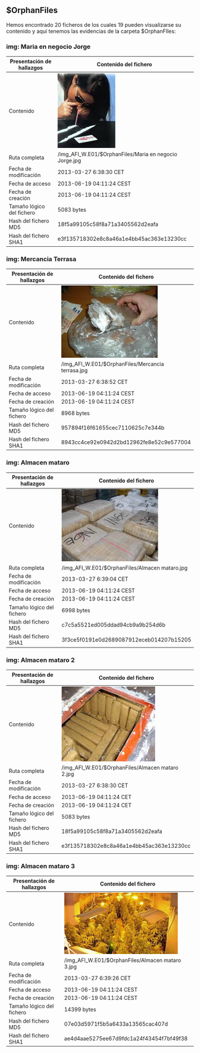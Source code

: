 ## $OrphanFiles

Hemos encontrado 20 ficheros de los cuales 19 pueden visualizarse su contenido y aquí tenemos las evidencias de la carpeta $OrphanFIles:
### img: Maria en negocio Jorge
| Presentación de hallazgos | Contenido del fichero |
|------------|---------|
| Contenido | <img src="https://github.com/alvarobueno21/Analisis_forense/blob/85165874c5f4dc05e7e40cb00b8cb4ac9854de81/ProyectoA02.1/img/Maria-en-negocio-%20Jorge.jpg"> |
| Ruta completa    | /img_AFI_W.E01/$OrphanFiles/Maria en negocio Jorge.jpg |
| Fecha de modificación   | 2013-03-27 6:38:30 CET |
| Fecha de acceso    | 2013-06-19 04:11:24 CEST |
| Fecha de creación    | 2013-06-19 04:11:24 CEST |
| Tamaño lógico del fichero   | 5083 bytes |
| Hash del fichero  MD5  | 18f5a99105c58f8a71a3405562d2eafa |
| Hash del fichero  SHA1  | e3f135718302e8c8a46a1e4bb45ac363e13230cc |

### img: Mercancia Terrasa
| Presentación de hallazgos | Contenido del fichero |
|------------|---------|
| Contenido | <img src="https://github.com/alvarobueno21/Analisis_forense/blob/6d1b19503a4b9d7f055245992856fa7955ee3dcd/ProyectoA02.1/img/Mercancia-%20terrassa.jpg"> |
| Ruta completa    | /img_AFI_W.E01/$OrphanFiles/Mercancia terrasa.jpg |
| Fecha de modificación   | 2013-03-27 6:38:52 CET |
| Fecha de acceso    | 2013-06-19 04:11:24 CEST |
| Fecha de creación    | 2013-06-19 04:11:24 CEST |
| Tamaño lógico del fichero   | 8968 bytes |
| Hash del fichero  MD5  | 957894f16f61655cec7110625c7e344b |
| Hash del fichero  SHA1  | 8943cc4ce92e0942d2bd12962fe8e52c9e577004 |

### img: Almacen mataro 
| Presentación de hallazgos | Contenido del fichero |
|------------|---------|
| Contenido | <img src="https://github.com/alvarobueno21/Analisis_forense/blob/6d1b19503a4b9d7f055245992856fa7955ee3dcd/ProyectoA02.1/img/almacen%20mataro.jpg"> |
| Ruta completa    | /img_AFI_W.E01/$OrphanFiles/Almacen mataro.jpg |
| Fecha de modificación   | 2013-03-27 6:39:04 CET |
| Fecha de acceso    | 2013-06-19 04:11:24 CEST |
| Fecha de creación    | 2013-06-19 04:11:24 CEST |
| Tamaño lógico del fichero   | 6998 bytes |
| Hash del fichero  MD5  | c7c5a5521ed005ddad94cb9a9b254d6b |
| Hash del fichero  SHA1  | 3f3ce5f0191e0d2689087912eceb014207b15205 |

### img: Almacen mataro 2
| Presentación de hallazgos | Contenido del fichero |
|------------|---------|
| Contenido | <img src="https://github.com/alvarobueno21/Analisis_forense/blob/6d1b19503a4b9d7f055245992856fa7955ee3dcd/ProyectoA02.1/img/almacen%20mataro%202.jpg"> |
| Ruta completa    | /img_AFI_W.E01/$OrphanFiles/Almacen mataro 2.jpg |
| Fecha de modificación   | 2013-03-27 6:38:30 CET |
| Fecha de acceso    | 2013-06-19 04:11:24 CET |
| Fecha de creación    | 2013-06-19 04:11:24 CET |
| Tamaño lógico del fichero   | 5083 bytes |
| Hash del fichero  MD5  | 18f5a99105c58f8a71a3405562d2eafa |
| Hash del fichero  SHA1  | e3f135718302e8c8a46a1e4bb45ac363e13230cc |

### img: Almacen mataro 3
| Presentación de hallazgos | Contenido del fichero |
|------------|---------|
| Contenido | <img src="https://github.com/alvarobueno21/Analisis_forense/blob/6d1b19503a4b9d7f055245992856fa7955ee3dcd/ProyectoA02.1/img/almacen%20mataro%203.jpg"> |
| Ruta completa    | /img_AFI_W.E01/$OrphanFiles/Almacen mataro 3.jpg |
| Fecha de modificación   | 2013-03-27 6:39:26 CET |
| Fecha de acceso    | 2013-06-19 04:11:24 CEST |
| Fecha de creación    | 2013-06-19 04:11:24 CEST |
| Tamaño lógico del fichero   | 14399  bytes |
| Hash del fichero  MD5  | 07e03d5971f5b5a6433a13565cac407d |
| Hash del fichero  SHA1  | ae4d4aae5275ee67d9fdc1a24f43454f7bf49f38 |

